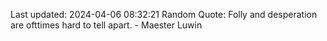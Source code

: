 Last updated: 2024-04-06 08:32:21
Random Quote: Folly and desperation are ofttimes hard to tell apart.  -  Maester Luwin